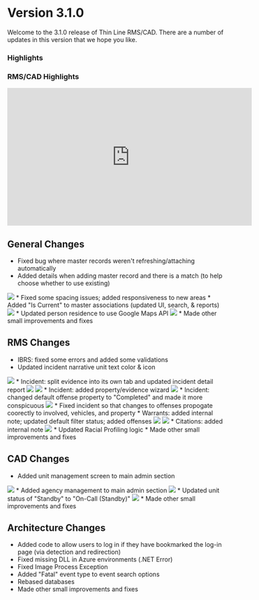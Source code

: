 ﻿# Version 3.1.0

Welcome to the 3.1.0 release of Thin Line RMS/CAD. There are a number of updates in this version that we hope you like.

### Highlights

### RMS/CAD Highlights
<iframe width="560" height="315" src="https://www.youtube.com/embed/sajEJozJKq8" frameborder="0" allow="accelerometer; autoplay; encrypted-media; gyroscope; picture-in-picture" allowfullscreen></iframe>

<!--
### General System Highlights
<iframe width="560" height="315" src="https://www.youtube.com/embed/tlln1Ek_fSM" frameborder="0" allow="accelerometer; autoplay; encrypted-media; gyroscope; picture-in-picture" allowfullscreen></iframe>

### RMS/CAD Highlights
<iframe width="560" height="315" src="https://www.youtube.com/embed/3eAmemIk8fk" frameborder="0" allow="accelerometer; autoplay; encrypted-media; gyroscope; picture-in-picture" allowfullscreen></iframe>

### Contact Tracing Highlights
<iframe width="560" height="315" src="https://www.youtube.com/embed/05aQTWaCwuc" frameborder="0" allow="accelerometer; autoplay; encrypted-media; gyroscope; picture-in-picture" allowfullscreen></iframe>

### Administrative Highlights
<iframe width="560" height="315" src="https://www.youtube.com/embed/SrcEqOjxKw8" frameborder="0" allow="accelerometer; autoplay; encrypted-media; gyroscope; picture-in-picture" allowfullscreen></iframe>
-->

## General Changes

* Fixed bug where master records weren't refreshing/attaching automatically
* Added details when adding master record and there is a match (to help choose whether to use existing)
<img src="ConfirmExisting.png"/>
* Fixed some spacing issues; added responsiveness to new areas
* Added "Is Current" to master associations (updated UI, search, & reports)
<img src="MasterIsCurrent.png"/>
* Updated person residence to use Google Maps API
<img src="MasterPersonResidence.png"/>
* Made other small improvements and fixes

## RMS Changes

* IBRS: fixed some errors and added some validations
* Updated incident narrative unit text color & icon
<img src="NarrativeUnits.png"/>
* Incident: split evidence into its own tab and updated incident detail report
<img src="PropertyEvidenceTabs.png"/>
<img src="EvidenceTab.png"/>
* Incident: added property/evidence wizard
<img src="PropertyEvidenceStepper.png"/>
* Incident: changed default offense property to "Completed" and made it more conspicuous
<img src="OffenseAttemptedCompleted.png"/>
* Fixed incident so that changes to offenses propogate coorectly to involved, vehicles, and property
* Warrants: added internal note; updated default filter status; added offenses
<img src="WarrantNote.png"/>
<img src="WarrantOffenses.png"/>
* Citations: added internal note
<img src="CitationNote.png"/>
* Updated Racial Profiling logic
* Made other small improvements and fixes

## CAD Changes

* Added unit management screen to main admin section
<img src="AdminCadUnits.png"/>
* Added agency management to main admin section
<img src="AdminCadAgencies.png"/>
* Updated unit status of "Standby" to "On-Call (Standby)"
<img src="UnitStandby.png"/>
* Made other small improvements and fixes

## Architecture Changes

* Added code to allow users to log in if they have bookmarked the log-in page (via detection and redirection)
* Fixed missing DLL in Azure environments (.NET Error)
* Fixed Image Process Exception
* Added "Fatal" event type to event search options
* Rebased databases
* Made other small improvements and fixes
